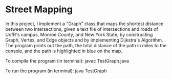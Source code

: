 # Street Mapping

In this project, I implement a "Graph" class that maps the shortest distance between two intersections, 
given a text file of intersections and roads of UofR's campus, Monroe County, and New York State,
by constructing Graph, Vertex, and Edge objects and by implementing Dijkstra's Algorithm. The program prints out the path, the total distance of the path in miles to the console, and the path is highlighted in blue on the map.

To compile the program (in terminal): javac TestGraph.java

To run the program (in terminal): java TestGraph
